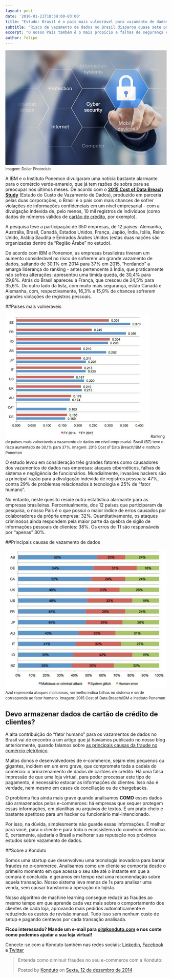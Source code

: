 ```yaml
---
layout: post
date: '2016-01-21T18:39:00-03:00'
title: "Estudo: Brasil é o país mais vulnerável para vazamento de dados"
subtitle: "Risco de vazamento de dados no Brasil disparou quase sete pontos percentuais, superando a Índia"
excerpt: "O nosso País também é o mais propício a falhas de segurança em decorrência do erro humano"
author: felipe
---
```

![foto de abre](/images/160121-foto-abre.jpg)
<small>Imagem: Dollar Photoclub</small>

A IBM e o Instituto Ponemon divulgaram uma notícia bastante alarmante para o comércio verde-amarelo, que já tem razões de sobra para se preocupar nos últimos meses. De acordo com o **[2015 Cost of Data Breach Study](http://www-03.ibm.com/security/data-breach/)** (Estudo do Custo de Vazamento de Dados), produzido em parceria pelas duas corporações, o Brasil é o país com mais chances de sofrer violações de informações confidenciais em um nível empresarial - com a divulgação indevida de, pelo menos, 10 mil registros de indivíduos (como dados de números válidos de [cartão de crédito](http://blog.konduto.com/pt/2014/09/5-coisas-que-voce-nao-sabia-sobre-cartao-de-credito/?utm_source=konduto&utm_medium=blog&utm_campaign=conteudo), por exemplo).

A pesquisa teve a participação de 350 empresas, de 12 países: Alemanha, Austrália, Brasil, Canadá, Estados Unidos, França, Japão, Índia, Itália, Reino Unido, Arábia Saudita e Emirados Árabes Unidos (estas duas nações são organizadas dentro da “Região Árabe” no estudo).

De acordo com IBM e Ponemon, as empresas brasileiras tiveram um aumento considerável no risco de sofrerem um grande vazamento de dados, saltando de 30,1% em 2014 para 37% em 2015, “herdando” a amarga liderança do ranking - antes pertencente à Índia, que praticamente não sofreu alterações: apresentou uma tímida queda, de 30,4% para 29,8%. Atrás do Brasil apareceu a França, que cresceu de 24,5% para 35,6%. Do outro lado da lista, com muito mais segurança, estão Canadá e Alemanha, com, respectivamente, 16,3% e 15,9% de chances sofrerem grandes violações de registros pessoais. 

##Países mais vulneráveis

![chances de fraude](/images/160121-chances.jpg)
<small>Ranking de países mais vulneráveis a vazamento de dados em nível empresarial. Brasil (BZ) teve o risco aumentado de 30,1% para 37%. Imagem: 2015 Cost of Data Breach/IBM e Instituto Ponemon</small>

O estudo levou em consideração três grandes fatores como causadores dos vazamentos de dados nas empresas: ataques cibernéticos, falhas de sistema e negligência de funcionários. Mundialmente, invasões hackers são a principal razão para a divulgação indevida de registros pessoais: 47%, contra 29% de problemas relacionados à tecnologia e 25% de “fator humano”. 

No entanto, neste quesito reside outra estatística alarmante para as empresas brasileiras. Percentualmente, dos 12 países que participaram da pesquisa, o nosso País é o que possui o maior índice de erros causados por colaboradores da própria empresa: 32%. Quantitativamente, os ataques criminosos ainda respondem pela maior parte da quebra de sigilo de informações pessoais de clientes: 38%. Os erros de TI são responsáveis por “apenas” 30%.

##Principais causas de vazamento de dados

![causas de fraude](/images/160121-causas.jpg)
<small>Azul representa ataques maliciosos, vermelho indica falhas no sistema e verde corresponde ao fator humano. Imagem: 2015 Cost of Data Breach/IBM e Instituto Ponemon</small>

## Devo armazenar dados de cartão de crédito de clientes?

A alta contribuição do “fator humano” para os vazamentos de dados no Brasil vai de encontro a um artigo que já havíamos publicado no nosso blog anteriormente, quando falamos sobre [as principais causas da fraude no comércio eletrônico](http://blog.konduto.com/pt/2015/03/as-causas-da-fraude-parte-2/?utm_source=konduto&utm_medium=blog&utm_campaign=conteudo). 

Muitos donos e desenvolvedores de e-commerce, sejam eles pequenos ou gigantes, incidem em um erro grave, que compromete toda a cadeia do comércio: o armazenamento de dados de cartões de crédito. Há uma falsa impressão de que uma loja virtual, para poder processar este tipo de pagamento, é necessário estocar as informações do clientes. Isso não é verdade, nem mesmo em casos de conciliação ou de chargebacks. 

O problema fica ainda mais grave quando analisamos **COMO** esses dados são armazenados pelos e-commerces: há empresas que sequer protegem essas informações, em planilhas ou arquivos de textos. É um prato cheio e bastante apetitoso para um hacker ou funcionário mal-intencionado. 

Por isso, na dúvida, simplesmente não guarde essas informações. É melhor para você, para o cliente e para todo o ecossistema do comércio eletrônico. E, certamente, ajudaria o Brasil a melhorar sua reputação nos próximos estudos sobre vazamento de dados. 

##Sobre a Konduto

Somos uma startup que desenvolveu uma tecnologia inovadora para barrar fraudes no e-commerce. Analisamos como um cliente se comporta desde o primeiro momento em que acessa o seu site até o instante em que a compra é concluída. e geramos em tempo real uma recomendação sobre aquela transação. Nosso sistema leva menos de 1s para analisar uma venda, sem causar transtorno à operação do lojista.

Nosso algoritmo de machine learning consegue reduzir as fraudes ao mesmo tempo em que aprende cada vez mais sobre o comportamento dos clientes de cada loja, aprovando mais pedidos automaticamente e reduzindo os custos de revisão manual. Tudo isso sem nenhum custo de setup e pagando centavos por cada transação analisada. 

**Ficou interessado? Mande um e-mail para [oi@konduto.com](mailto:oi@konduto.com) e nos conte como podemos ajudar a sua loja virtual!**

Conecte-se com a Konduto também nas redes sociais: [Linkedin](https://www.linkedin.com/company/konduto), [Facebook](https://www.facebook.com/konduto) e [Twitter](https://twitter.com/KondutoBR)  

<div id="fb-root"></div><script>(function(d, s, id) {  var js, fjs = d.getElementsByTagName(s)[0];  if (d.getElementById(id)) return;  js = d.createElement(s); js.id = id;  js.src = "//connect.facebook.net/pt_BR/sdk.js#xfbml=1&version=v2.3";  fjs.parentNode.insertBefore(js, fjs);}(document, 'script', 'facebook-jssdk'));</script><div class="fb-post" data-href="https://www.facebook.com/konduto/videos/613187352119217/" data-width="650"><div class="fb-xfbml-parse-ignore"><blockquote cite="https://www.facebook.com/konduto/videos/613187352119217/"><p>Entenda como diminuir fraudes no seu e-commerce com a Konduto:</p>Posted by <a href="https://www.facebook.com/konduto/">Konduto</a> on&nbsp;<a href="https://www.facebook.com/konduto/videos/613187352119217/">Sexta, 12 de dezembro de 2014</a></blockquote></div></div>